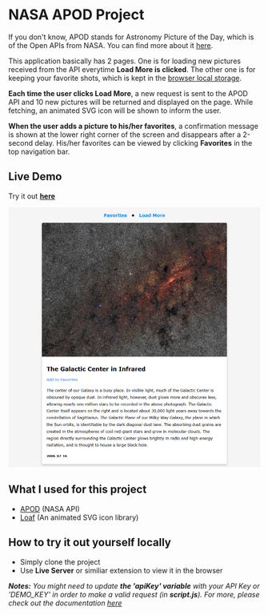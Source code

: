 # NASA APOD Project

If you don't know, APOD stands for Astronomy Picture of the Day, which is of the Open APIs from NASA. You can find more about it [here](https://api.nasa.gov/).

This application basically has 2 pages. One is for loading new pictures received from the API everytime **Load More is clicked**. The other one is for keeping your favorite shots, which is kept in the [browser local storage](https://developer.mozilla.org/en-US/docs/Web/API/Window/localStorage).

**Each time the user clicks Load More**, a new request is sent to the APOD API and 10 new pictures will be returned and displayed on the page. While fetching, an animated SVG icon will be shown to inform the user.

**When the user adds a picture to his/her favorites**, a confirmation message is shown at the lower right corner of the screen and disappears after a 2-second delay. His/her favorites can be viewed by clicking **Favorites** in the top navigation bar. 


## Live Demo

Try it out **[here](https://tylernnguyen5.github.io/nasa-apod-project/)**

![demo](demo.png)

## What I used for this project

- [APOD](https://api.nasa.gov/) (NASA API)
- [Loaf](https://getloaf.io/) (An animated SVG icon library)

## How to try it out yourself locally

- Simply clone the project
- Use **Live Server** or similiar extension to view it in the browser

***Notes:** You might need to update **the 'apiKey' variable** with your API Key or 'DEMO_KEY' in order to make a valid request (in **script.js**). For more, please check out the documentation [here](https://api.nasa.gov/)*
